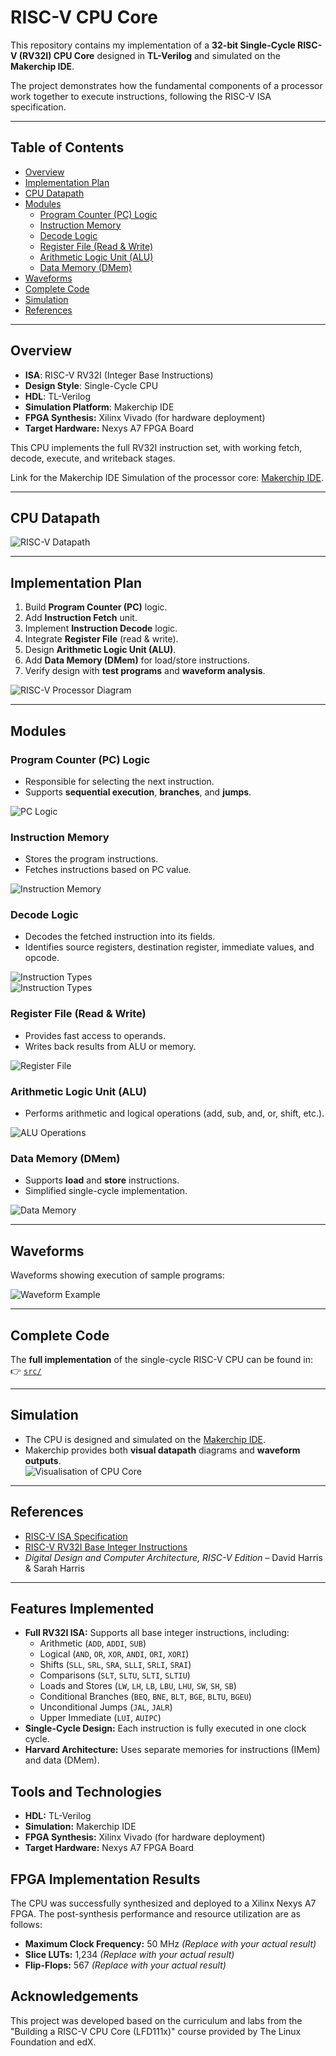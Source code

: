 # RISC-V CPU Core  

This repository contains my implementation of a **32-bit Single-Cycle RISC-V (RV32I) CPU Core** designed in **TL-Verilog** and simulated on the **Makerchip IDE**.  

The project demonstrates how the fundamental components of a processor work together to execute instructions, following the RISC-V ISA specification.  

---

## Table of Contents  
- [Overview](#overview)  
- [Implementation Plan](#implementation-plan)  
- [CPU Datapath](#cpu-datapath)  
- [Modules](#modules)  
  - [Program Counter (PC) Logic](#program-counter-pc-logic)  
  - [Instruction Memory](#instruction-memory)  
  - [Decode Logic](#decode-logic)  
  - [Register File (Read & Write)](#register-file-read--write)  
  - [Arithmetic Logic Unit (ALU)](#arithmetic-logic-unit-alu)  
  - [Data Memory (DMem)](#data-memory-dmem)  
- [Waveforms](#waveforms)  
- [Complete Code](#complete-code)  
- [Simulation](#simulation)  
- [References](#references)  

---

## Overview  
- **ISA**: RISC-V RV32I (Integer Base Instructions)  
- **Design Style**: Single-Cycle CPU  
- **HDL**: TL-Verilog  
- **Simulation Platform**: Makerchip IDE
- **FPGA Synthesis:** Xilinx Vivado (for hardware deployment)
- **Target Hardware:** Nexys A7 FPGA Board

This CPU implements the full RV32I instruction set, with working fetch, decode, execute, and writeback stages. 

Link for the Makerchip IDE Simulation of the processor core: [Makerchip IDE](https://makerchip.com/sandbox/0QWf6hoP/0P1h04V#).  

---

## CPU Datapath  
![RISC-V Datapath](Images/CPU_Diagram.png)  

---
## Implementation Plan  
1. Build **Program Counter (PC)** logic.  
2. Add **Instruction Fetch** unit.  
3. Implement **Instruction Decode** logic.  
4. Integrate **Register File** (read & write).  
5. Design **Arithmetic Logic Unit (ALU)**.  
6. Add **Data Memory (DMem)** for load/store instructions.  
7. Verify design with **test programs** and **waveform analysis**.

![RISC-V Processor Diagram](Images/RISC-V_CPU_Block_Diagram.png)  


---
## Modules  

### Program Counter (PC) Logic  
- Responsible for selecting the next instruction.  
- Supports **sequential execution**, **branches**, and **jumps**.  

![PC Logic](Images/Initial_PC_logic.png)  


### Instruction Memory  
- Stores the program instructions.  
- Fetches instructions based on PC value.  

![Instruction Memory](Images/Instruction_memory_hookup.png)  


### Decode Logic  
- Decodes the fetched instruction into its fields.  
- Identifies source registers, destination register, immediate values, and opcode.  

![Instruction Types](Images/RISC-V_Base_Instructions.png)  
![Instruction Types](Images/Instruction_types_from_opcode_6-2___instr_6-2__.png)



### Register File (Read & Write)  
- Provides fast access to operands.  
- Writes back results from ALU or memory.  

![Register File](Images/The_provided_register_file_instantiation__before_you_modify_it_.png)  


### Arithmetic Logic Unit (ALU)  
- Performs arithmetic and logical operations (add, sub, and, or, shift, etc.).  

![ALU Operations](images/alu.png)  


### Data Memory (DMem)  
- Supports **load** and **store** instructions.  
- Simplified single-cycle implementation.  

![Data Memory](images/dmem.png)  

---

## Waveforms  
Waveforms showing execution of sample programs:  

![Waveform Example](Images/Waveforms.png)  

---

## Complete Code  
The **full implementation** of the single-cycle RISC-V CPU can be found in:  
👉 [`src/`](src/)  

---

## Simulation  
- The CPU is designed and simulated on the [Makerchip IDE](https://makerchip.com/sandbox/0QWf6hoP/0P1h04V#).  
- Makerchip provides both **visual datapath** diagrams and **waveform outputs**.  
![Visualisation of CPU Core](Images/Visual_CPU_Program.png)
---

## References  
- [RISC-V ISA Specification](https://riscv.org/technical/specifications/)
- [RISC-V RV32I Base Integer Instructions](https://www.cs.sfu.ca/~ashriram/Courses/CS295/assets/notebooks/RISCV/RISCV_CARD.pdf)
- *Digital Design and Computer Architecture, RISC-V Edition* – David Harris & Sarah Harris  

---

## Features Implemented

-   **Full RV32I ISA:** Supports all base integer instructions, including:
    -   Arithmetic (`ADD`, `ADDI`, `SUB`)
    -   Logical (`AND`, `OR`, `XOR`, `ANDI`, `ORI`, `XORI`)
    -   Shifts (`SLL`, `SRL`, `SRA`, `SLLI`, `SRLI`, `SRAI`)
    -   Comparisons (`SLT`, `SLTU`, `SLTI`, `SLTIU`)
    -   Loads and Stores (`LW`, `LH`, `LB`, `LBU`, `LHU`, `SW`, `SH`, `SB`)
    -   Conditional Branches (`BEQ`, `BNE`, `BLT`, `BGE`, `BLTU`, `BGEU`)
    -   Unconditional Jumps (`JAL`, `JALR`)
    -   Upper Immediate (`LUI`, `AUIPC`)
-   **Single-Cycle Design:** Each instruction is fully executed in one clock cycle.
-   **Harvard Architecture:** Uses separate memories for instructions (IMem) and data (DMem).

## Tools and Technologies

-   **HDL:** TL-Verilog
-   **Simulation:** Makerchip IDE
-   **FPGA Synthesis:** Xilinx Vivado (for hardware deployment)
-   **Target Hardware:** Nexys A7 FPGA Board


## FPGA Implementation Results

The CPU was successfully synthesized and deployed to a Xilinx Nexys A7 FPGA. The post-synthesis performance and resource utilization are as follows:

-   **Maximum Clock Frequency:** 50 MHz *(Replace with your actual result)*
-   **Slice LUTs:** 1,234 *(Replace with your actual result)*
-   **Flip-Flops:** 567 *(Replace with your actual result)*


## Acknowledgements

This project was developed based on the curriculum and labs from the "Building a RISC-V CPU Core (LFD111x)" course provided by The Linux Foundation and edX.

